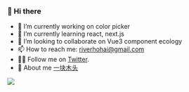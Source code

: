 ### 👋  Hi there

- 🔭 I’m currently working on color picker
- 🌱 I’m currently learning react, next.js
- 👯 I’m looking to collaborate on Vue3 component ecology
- 📫 How to reach me: riverhohai@gmail.com
- 😶‍🌫️ Follow me on [Twitter](https://twitter.com/riverhohai).
- 🤪 About me [一块木头](https://hehehai.cn)

<img align="left" src="https://github-readme-stats.vercel.app/api?username=hehehai&show_icons=true&icon_color=0366d6&text_color=24292e&bg_color=ffffff&hide_title=true&count_private=true"/>

<!--
**hehehai/hehehai** is a ✨ _special_ ✨ repository because its `README.md` (this file) appears on your GitHub profile.

Here are some ideas to get you started:∑

- 🤔 I’m looking for help with ...
- 💬 Ask me about ...
- 😄 Pronouns: ...
- ⚡ Fun fact: ...
-->

